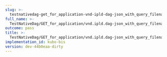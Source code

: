 ```yaml
---
slug: >-
  testnativedag-get_for_application-vnd-ipld-dag-json_with_query_filename_includes_content-disposition_with_custom_filename-header_content-disposition
full_name: >-
  TestNativeDag/GET_for_application/vnd.ipld.dag-json_with_query_filename_includes_Content-Disposition_with_custom_filename/Header_Content-Disposition
outcome: pass
title: >-
  TestNativeDag/GET_for_application/vnd.ipld.dag-json_with_query_filename_includes_Content-Disposition_with_custom_filename/Header_Content-Disposition
implementation_id: kubo-bis
version: dev-44b0eaa-dirty
---
```



